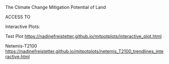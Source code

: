 The Climate Change Mitigation Potential of Land 

ACCESS TO

Interactive Plots:

Test Plot  https://nadinefreistetter.github.io/mitpotplots/interactive_plot.html

Netemis-T2100   https://nadinefreistetter.github.io/mitpotplots/netemis_T2100_trendlines_interactive.html
